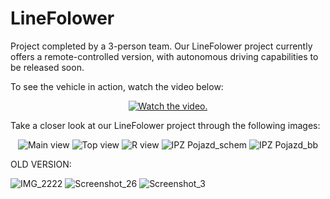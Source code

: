 # LineFolower

Project completed by a 3-person team.
Our LineFolower project currently offers a remote-controlled version, with autonomous driving capabilities to be released soon.

To see the vehicle in action, watch the video below:

<p align="center">
  <a href="https://www.youtube.com/watch?v=ppA_daEdlFE">
     <img src="https://img.youtube.com/vi/ppA_daEdlFE/0.jpg" alt="Watch the video.">
  </a>
</p>

Take a closer look at our LineFolower project through the following images:

<p align="center">
  <img src="https://github.com/TanskiSzymon/LineFolower/assets/108231030/3bd59b25-eb82-4175-813d-e63adae37190" alt="Main view">
  <img src="https://github.com/TanskiSzymon/LineFolower/assets/108231030/387b63d9-f3d5-493f-b79f-3b162c652c81" alt="Top view">
  <img src="https://github.com/TanskiSzymon/LineFolower/assets/108231030/8e59e8ed-b0f6-4ce5-91f1-d270651616a0" alt="R view">
  <img src="https://github.com/TanskiSzymon/LineFolower/assets/108231030/cbe7a992-5f35-41b1-9a26-364e3af3e471" alt="IPZ Pojazd_schem">
  <img src="https://github.com/TanskiSzymon/LineFolower/assets/108231030/8116b34a-0304-483b-9891-34d77b0a4f7c" alt="IPZ Pojazd_bb">


  OLD VERSION:
  
  <img src="https://github.com/TanskiSzymon/LineFolower/assets/108231030/a24a50a2-f31b-42cc-98fd-1d55dbf1c9d3" alt="IMG_2222">
  <img src="https://github.com/TanskiSzymon/LineFolower/assets/108231030/68428ae8-7930-4f59-8754-a18e1aff8ac7" alt="Screenshot_26">
  <img src="https://github.com/TanskiSzymon/LineFolower/assets/108231030/95e8a498-32da-46a6-a5a1-8453f91621ff" alt="Screenshot_3">
</p>
